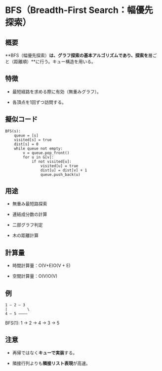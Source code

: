 # BFS（Breadth-First Search：幅優先探索）

## 概要

**BFS（幅優先探索）**は、グラフ探索の基本アルゴリズムであり、探索を**層ごと（距離順）**に行う。キュー構造を用いる。

## 特徴

- 最短経路を求める際に有効（無重みグラフ）。
    
- 各頂点を1回ずつ訪問する。
    

## 擬似コード

```pseudo
BFS(s):
    queue = [s]
    visited[s] = true
    dist[s] = 0
    while queue not empty:
        v = queue.pop_front()
        for u in G[v]:
            if not visited[u]:
                visited[u] = true
                dist[u] = dist[v] + 1
                queue.push_back(u)
```

## 用途

- 無重み最短路探索
    
- 連結成分数の計算
    
- 二部グラフ判定
    
- 木の距離計算
    

## 計算量

- 時間計算量：O(V+E)O(V + E)
    
- 空間計算量：O(V)O(V)
    

## 例

```
1 — 2 — 3
|         \
4 — 5 ————
```

BFS(1): 1 → 2 → 4 → 3 → 5

## 注意

- 再帰ではなく**キューで実装**する。
    
- 隣接行列よりも**隣接リスト表現**が高速。